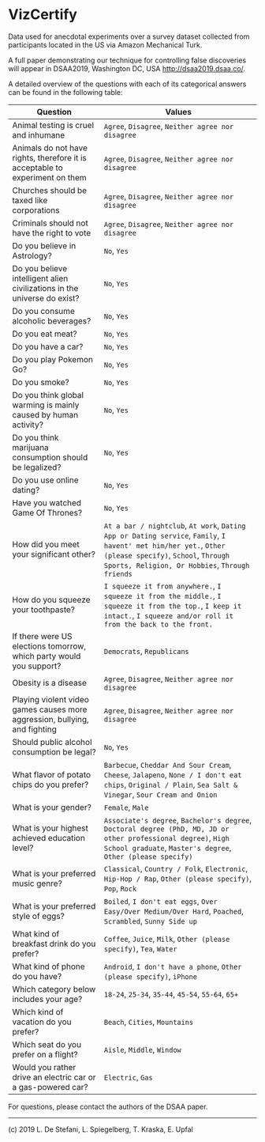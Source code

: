 # VizCertify
Data used for anecdotal experiments over a survey dataset collected from participants located in the US via Amazon Mechanical Turk.

A full paper demonstrating our technique for controlling false discoveries will appear in DSAA2019, Washington DC, USA http://dsaa2019.dsaa.co/.

A detailed overview of the questions with each of its categorical answers can be found in the following table:

|Question|Values|
|--------|------|
Animal testing is cruel and inhumane | `Agree`, `Disagree`, `Neither agree nor disagree`
Animals do not have rights, therefore it is acceptable to experiment on them | `Agree`, `Disagree`, `Neither agree nor disagree`
Churches should be taxed like corporations | `Agree`, `Disagree`, `Neither agree nor disagree`
Criminals should not have the right to vote | `Agree`, `Disagree`, `Neither agree nor disagree`
Do you believe in Astrology? | `No`, `Yes`
Do you believe intelligent alien civilizations in the universe do exist? | `No`, `Yes`
Do you consume alcoholic beverages? | `No`, `Yes`
Do you eat meat? | `No`, `Yes`
Do you have a car? | `No`, `Yes`
Do you play Pokemon Go? | `No`, `Yes`
Do you smoke? | `No`, `Yes`
Do you think global warming is mainly caused by human activity? | `No`, `Yes`
Do you think marijuana consumption should be legalized? | `No`, `Yes`
Do you use online dating? | `No`, `Yes`
Have you watched Game Of Thrones? | `No`, `Yes`
How did you meet your significant other? | `At a bar / nightclub`, `At work`, `Dating App or Dating service`, `Family`, `I havent' met him/her yet.`, `Other (please specify)`, `School`, `Through Sports, Religion, Or Hobbies`, `Through friends`
How do you squeeze your toothpaste? | `I squeeze it from anywhere.`, `I squeeze it from the middle.`, `I squeeze it from the top.`, `I keep it intact.`, `I squeeze and/or roll it from the back to the front.`
If there were US elections tomorrow, which party would you support? | `Democrats`, `Republicans`
Obesity is a disease | `Agree`, `Disagree`, `Neither agree nor disagree`
Playing violent video games causes more aggression, bullying, and fighting | `Agree`, `Disagree`, `Neither agree nor disagree`
Should public alcohol consumption be legal? | `No`, `Yes`
What flavor of potato chips do you prefer? | `Barbecue`, `Cheddar And Sour Cream`, `Cheese`, `Jalapeno`, `None / I don't eat chips`, `Original / Plain`, `Sea Salt & Vinegar`, `Sour Cream and Onion`
What is your gender? | `Female`, `Male`
What is your highest achieved education level? | `Associate's degree`, `Bachelor's degree`, `Doctoral degree (PhD, MD, JD or other professional degree)`, `High School graduate`, `Master's degree`, `Other (please specify)`
What is your preferred music genre? | `Classical`, `Country / Folk`, `Electronic`, `Hip-Hop / Rap`, `Other (please specify)`, `Pop`, `Rock`
What is your preferred style of eggs? | `Boiled`, `I don't eat eggs`, `Over Easy/Over Medium/Over Hard`, `Poached`, `Scrambled`, `Sunny Side up`
What kind of breakfast drink do you prefer? | `Coffee`, `Juice`, `Milk`, `Other (please specify)`, `Tea`, `Water`
What kind of phone do you have? | `Android`, `I don't have a phone`, `Other (please specify)`, `iPhone`
Which category below includes your age? | `18-24`, `25-34`, `35-44`, `45-54`, `55-64`, `65+`
Which kind of vacation do you prefer? | `Beach`, `Cities`, `Mountains`
Which seat do you prefer on a flight? | `Aisle`, `Middle`, `Window`
Would you rather drive an electric car or a gas-powered car? | `Electric`, `Gas`

For questions, please contact the authors of the DSAA paper.

---
(c) 2019 L. De Stefani, L. Spiegelberg, T. Kraska, E. Upfal
